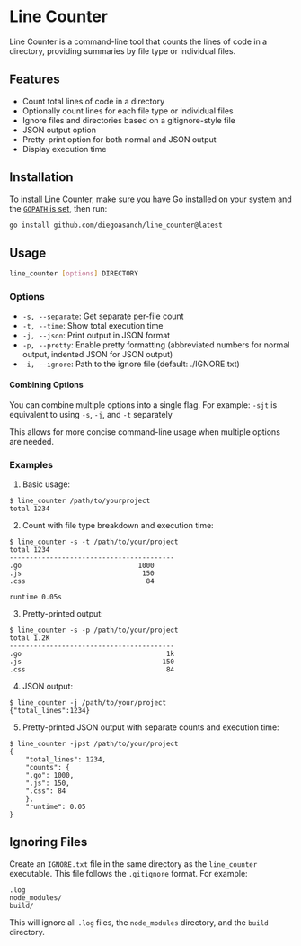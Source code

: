 # Line Counter

Line Counter is a command-line tool that counts the lines of code in a directory, providing summaries by file type or individual files.

## Features

- Count total lines of code in a directory
- Optionally count lines for each file type or individual files
- Ignore files and directories based on a gitignore-style file
- JSON output option
- Pretty-print option for both normal and JSON output
- Display execution time

## Installation

To install Line Counter, make sure you have Go installed on your system and the [`GOPATH` is set](https://go.dev/wiki/SettingGOPATH), then run:

```bash
go install github.com/diegoasanch/line_counter@latest
```

## Usage

```bash
line_counter [options] DIRECTORY
```

### Options

- `-s, --separate`: Get separate per-file count
- `-t, --time`: Show total execution time
- `-j, --json`: Print output in JSON format
- `-p, --pretty`: Enable pretty formatting (abbreviated numbers for normal output, indented JSON for JSON output)
- `-i, --ignore`: Path to the ignore file (default: ./IGNORE.txt)

#### Combining Options

You can combine multiple options into a single flag. For example: `-sjt` is equivalent to using `-s`, `-j`, and `-t` separately

This allows for more concise command-line usage when multiple options are needed.

### Examples

1. Basic usage:

```plain
$ line_counter /path/to/yourproject
total 1234
```

2. Count with file type breakdown and execution time:

```plain
$ line_counter -s -t /path/to/your/project
total 1234
-----------------------------------------
.go                             1000
.js                              150
.css                              84

runtime 0.05s
```

3. Pretty-printed output:

```plain
$ line_counter -s -p /path/to/your/project
total 1.2K
-----------------------------------------
.go                                    1k
.js                                   150
.css                                   84
```

4. JSON output:

```plain
$ line_counter -j /path/to/your/project
{"total_lines":1234}
```

5. Pretty-printed JSON output with separate counts and execution time:

```plain
$ line_counter -jpst /path/to/your/project
{
    "total_lines": 1234,
    "counts": {
    ".go": 1000,
    ".js": 150,
    ".css": 84
    },
    "runtime": 0.05
}
```

## Ignoring Files

Create an `IGNORE.txt` file in the same directory as the `line_counter` executable. This file follows the `.gitignore` format. For example:

```plain
.log
node_modules/
build/
```

This will ignore all `.log` files, the `node_modules` directory, and the `build` directory.

